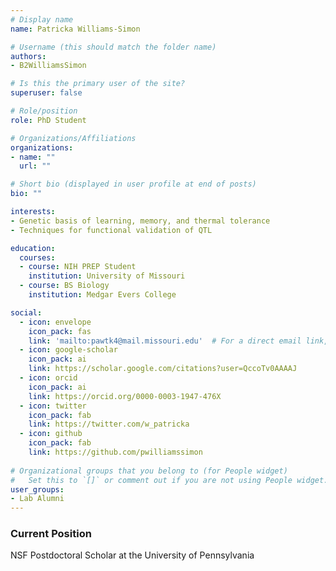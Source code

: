 ```yaml
---
# Display name
name: Patricka Williams-Simon

# Username (this should match the folder name)
authors:
- B2WilliamsSimon

# Is this the primary user of the site?
superuser: false

# Role/position
role: PhD Student

# Organizations/Affiliations
organizations:
- name: ""
  url: ""

# Short bio (displayed in user profile at end of posts)
bio: ""

interests:
- Genetic basis of learning, memory, and thermal tolerance
- Techniques for functional validation of QTL

education:
  courses:
  - course: NIH PREP Student
    institution: University of Missouri
  - course: BS Biology
    institution: Medgar Evers College

social:
  - icon: envelope
    icon_pack: fas
    link: 'mailto:pawtk4@mail.missouri.edu'  # For a direct email link, use "mailto:test@example.org".
  - icon: google-scholar
    icon_pack: ai
    link: https://scholar.google.com/citations?user=QccoTv0AAAAJ
  - icon: orcid
    icon_pack: ai
    link: https://orcid.org/0000-0003-1947-476X
  - icon: twitter
    icon_pack: fab
    link: https://twitter.com/w_patricka
  - icon: github
    icon_pack: fab
    link: https://github.com/pwilliamssimon
   
# Organizational groups that you belong to (for People widget)
#   Set this to `[]` or comment out if you are not using People widget.
user_groups:
- Lab Alumni
---
```


### Current Position

NSF Postdoctoral Scholar at the University of Pennsylvania 
